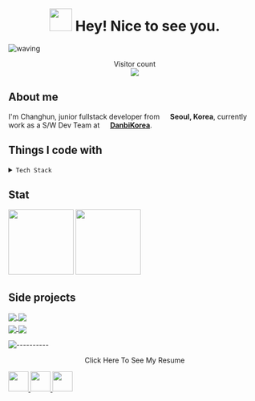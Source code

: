 


<h1 align="center">
  <img src="https://emojis.slackmojis.com/emojis/images/1600706728/10521/meow_code.gif?1600706728" width="45"/> 
  Hey! Nice to see you.
</h1>


![waving](https://capsule-render.vercel.app/api?type=soft&height=200&text=🎸&&color=gradient)


<p align="center"> 
  Visitor count<br>
  <img src="https://profile-counter.glitch.me/chlee-tlowac/count.svg" />
</p>

## About me

<p>
  I'm Changhun, junior fullstack developer from 
  <img src="https://upload.wikimedia.org/wikipedia/commons/0/09/Flag_of_South_Korea.svg" width="13"/> 
  <b>Seoul, Korea</b>, currently work as a S/W Dev Team at <img src="https://avatars.githubusercontent.com/u/60495464?s=200&v=4" width="13"/> <a href="https://danbicorp.com" target="_blank"><b>DanbiKorea</b></a>. 
</p>

## Things I code with


<details>
 <summary><code>Tech Stack</code></summary>

  <h3>Programming</h3>

  <img alt="npm" src="https://img.shields.io/badge/NPM-%23000000.svg?style=for-the-badge&logo=npm&logoColor=white" />
  <img alt="yarn" src="https://img.shields.io/badge/-yarn-2C8EBB?style=for-the-badge&logo=yarn&logoColor=white" />
  <img alt="Gulp" src="https://img.shields.io/badge/-Gulp-CF4647?style=for-the-badge&logo=gulp&logoColor=white" />
  <img alt="TypeScript" src="https://img.shields.io/badge/-TypeScript-007ACC?style=for-the-badge&logo=typescript&logoColor=white" />
  <img alt="html5" src="https://img.shields.io/badge/-HTML5-E34F26?style=for-the-badge&logo=html5&logoColor=white" />
  <img alt="css3" src="https://img.shields.io/badge/-CSS3-1572B6?style=for-the-badge&logo=css3&logoColor=white" />
  <img alt="javascript" src="https://img.shields.io/badge/javascript-%23323330.svg?logo=Javascript&logoColor=%23F7DF1E&style=for-the-badge" alt="JavaScript" />
  <img alt="Python" src="https://img.shields.io/badge/-python-3776AB?style=for-the-badge&logo=python&logoColor=white" />
  <img src="https://img.shields.io/badge/react-%2320232a.svg?logo=react&logoColor=%2361dafb&style=for-the-badge" alt="React" />
  <img alt="Electron" src="https://img.shields.io/badge/-Electron-47848F?style=for-the-badge&logo=electron&logoColor=white" />
  <img alt="Webpack" src="https://img.shields.io/badge/-Webpack-8DD6F9?style=for-the-badge&logo=webpack&logoColor=white" /> 
  <img alt="Rollup" src="https://img.shields.io/badge/-Rollup-EC4A3F?style=for-the-badge&logo=rollup.js&logoColor=white" />
  <img alt="Babel" src="https://img.shields.io/badge/babel-%23323330.svg?logo=babel&logoColor=%23f9dc3e&style=for-the-badge"/>
  <img alt="Prettier" src="https://img.shields.io/badge/-Prettier-F7B93E?style=for-the-badge&logo=prettier&logoColor=white" />
  <img alt="ESLint" src="https://img.shields.io/badge/-ESLint-4B32C3?style=for-the-badge&logo=eslint&logoColor=white" />
  <img alt="git" src="https://img.shields.io/badge/-Git-F05032?style=for-the-badge&logo=git&logoColor=white" />
  <img alt="github actions" src="https://img.shields.io/badge/-Github_Actions-2088FF?style=for-the-badge&logo=github-actions&logoColor=white" />
  <img alt="Apollo" src="https://img.shields.io/badge/-Apollo%20GraphQL-311C87?style=for-the-badge&logo=apollo-graphql&logoColor=white" />
  <img alt="GraphQL" src="https://img.shields.io/badge/-GraphQL-E10098?style=for-the-badge&logo=graphql&logoColor=white" />
  <br/>
  <img alt="Storybook" src="https://img.shields.io/badge/-Storybook-FF4785?style=for-the-badge&logo=storybook&logoColor=white" />
  <img alt="Styled Components" src="https://img.shields.io/badge/-Styled_Components-db7092?style=for-the-badge&logo=styled-components&logoColor=white" />
  <img alt="Material UI" src="https://img.shields.io/badge/-MUI-0081CB?style=for-the-badge&logo=material-ui&logoColor=white" />
  <img alt="Tailwind Css" src="https://img.shields.io/badge/tailwindcss-%2338B2AC.svg?style=for-the-badge&logo=tailwind-css&logoColor=white" />

  <img alt="Express.js" src="https://img.shields.io/badge/express.js-%23000000.svg?logo=express&logoColor=white&style=for-the-badge" />
  <img alt="Django" src="https://img.shields.io/badge/-Django-092E20?style=for-the-badge&logo=django&logoColor=white" />
  <img alt="Nodejs" src="https://img.shields.io/badge/-Nodejs-43853d?style=for-the-badge&logo=Node.js&logoColor=white" />
  <img alt="Codecov" src="https://img.shields.io/badge/-Codecov-F01F7A?style=for-the-badge&logo=codecov&logoColor=white" />
  <img alt="Jest" src="https://img.shields.io/badge/-Jest-C21325?style=for-the-badge&logo=jest&logoColor=white" />
  <img alt="Cypress" src="https://img.shields.io/badge/-Cypress-000000?style=for-the-badge&logo=cypress&logoColor=white" />  
  <img alt="Docker" src="https://img.shields.io/badge/-Docker-46a2f1?style=for-the-badge&logo=docker&logoColor=white" />
  <img alt="MySQL" src="https://img.shields.io/badge/-MySQL-4479A1?style=for-the-badge&logo=mysql&logoColor=white" />
  <img alt="Firebase" src="https://img.shields.io/badge/-Firebase-FFCA28?style=for-the-badge&logo=firebase&logoColor=white" />
  <img alt="MongoDB" src="https://img.shields.io/badge/-MongoDB-13aa52?style=for-the-badge&logo=mongodb&logoColor=white" />
  <img alt="Redis" src="https://img.shields.io/badge/-Redis-DC382D?style=for-the-badge&logo=redis&logoColor=white" />
  <img alt="Swagger" src="https://img.shields.io/badge/-Swagger-85EA2D?style=for-the-badge&logo=swagger&logoColor=white" />
  <img alt="Postman" src="https://img.shields.io/badge/Postman-FF6C37?style=for-the-badge&logo=Postman&logoColor=white"/>
  <img alt="Serverless" src="https://img.shields.io/badge/-Serverless-FD5750?style=for-the-badge&logo=serverless&logoColor=white" />
  <img src="https://img.shields.io/badge/visual%20studio%20code-%230078d7.svg?logo=visual-studio-code&logoColor=white&style=for-the-badge" alt="Visual Studio Code" />
  <img src="https://img.shields.io/badge/AWS-%23FF9900.svg?style=for-the-badge&logo=amazon-aws&logoColor=white" alt="AWS" />
  <!-- <img alt="TensorFlow" src="https://img.shields.io/badge/-tensorflow-FF6F00?style=for-the-badge&logo=tensorflow&logoColor=white" /> -->
  <!-- <img alt="Go" src="https://img.shields.io/badge/-Go-00ADD8?style=for-the-badge&logo=go&logoColor=white" /> -->
  <!-- <img alt="Svelte" src="https://img.shields.io/badge/-Svelte-FF3E00?style=for-the-badge&logo=svelte&logoColor=white" /> -->

  <h3>Design</h3>
  <img alt="Photoshop" src="https://img.shields.io/badge/photoshop-%2331a8ff.svg?logo=adobe-photoshop&logoColor=white&style=for-the-badge" alt="Photoshop" />
  <img alt="illustrator" src="https://img.shields.io/badge/adobe%20illustrator-%23e68619.svg?logo=adobe-illustrator&logoColor=white&style=for-the-badge" alt="Adobe Illustrator" />
  <img alt="indesign" src="https://img.shields.io/badge/adobe%20indesign-%23ec5b62.svg?logo=adobe-indesign&logoColor=white&style=for-the-badge" alt="Adobe InDesign" />
  <img alt="Adobe XD" src="https://img.shields.io/badge/adobe%20xd-%23470137.svg?logo=adobe-xd&logoColor=white&style=for-the-badge" alt="Adobe XD" />
  <img alt="figma" src="https://img.shields.io/badge/figma-%23f24e1e.svg?logo=figma&logoColor=white&style=for-the-badge" alt="Figma" />

  <h3>E.T.C.</h3>

  <img alt="Reddit" src="https://img.shields.io/badge/Reddit-FF4500?style=for-the-badge&logo=reddit&logoColor=white" />
  <a href="https://stackoverflow.com/users/14330837/chang-hun-lee">
    <img alt="Stack Overflow" src="https://img.shields.io/badge/Stack_Overflow-FE7A16?style=for-the-badge&logo=stack-overflow&logoColor=white" />
  </a>
  <a href="https://www.codewars.com/users/tlowac" style="margin:0">
    <img alt="Codewars" src="https://img.shields.io/badge/Codewars-B1361E?style=for-the-badge&logo=codewars&logoColor=grey" />
  </a>
</details>


## Stat

<img height="130em" src="https://github-readme-stats.vercel.app/api?username=chlee-tlowac&bg_color=282a36&title_color=fdaaaa&text_color=fdaaaa&icon_color=fdaaaa" style="display:inline; margin:0;"/>
<img height="130em" src="https://github-readme-stats-nzp4ivrq9-florianbussmann.vercel.app/api/wakatime?username=tlowac&langs_count=8&layout=compact&bg_color=282a36&title_color=fdaaaa&text_color=fdaaaa&icon_color=fdaaaa" style="display:inline;margin:0;"/>


## Side projects

<div>
  <div style="margin-bottom:5px">
    <span>
      <a href="https://github.com/chlee-tlowac/chlee-tlowac">
        <img align="center" src="https://github-readme-stats.vercel.app/api/pin/?username=chlee-tlowac&repo=chlee-tlowac&layout=compact&bg_color=282a36&title_color=fdaaaa&text_color=fdaaaa&icon_color=fdaaaa" />
      </a>
    </span>
    <span>
      <a href="https://github.com/chlee-tlowac/chlee-tlowac">
        <img align="center" src="https://github-readme-stats.vercel.app/api/pin/?username=chlee-tlowac&repo=chlee-tlowac&layout=compact&bg_color=282a36&title_color=fdaaaa&text_color=fdaaaa&icon_color=fdaaaa" />
      </a>
    </span>
  </div>

  <div>
    <span>
      <a href="https://github.com/chlee-tlowac/chlee-tlowac">
        <img align="center" src="https://github-readme-stats.vercel.app/api/pin/?username=chlee-tlowac&repo=chlee-tlowac&layout=compact&bg_color=282a36&title_color=fdaaaa&text_color=fdaaaa&icon_color=fdaaaa" />
      </a>
    </span>
    <span>
      <a href="https://github.com/chlee-tlowac/chlee-tlowac">
        <img align="center" src="https://github-readme-stats.vercel.app/api/pin/?username=chlee-tlowac&repo=chlee-tlowac&layout=compact&bg_color=282a36&title_color=fdaaaa&text_color=fdaaaa&icon_color=fdaaaa" />
      </a>
    </span>
  </div>
</div>
<!-- ## Blog posts -->
<!-- BLOG-POST-LIST:START -->
<!-- BLOG-POST-LIST:END -->

![----------](https://raw.githubusercontent.com/pactumjs/pactum/master/assets/rainbow.png)

<p align="center">Click Here To See My Resume</p>


<a href="https://www.blackcater.com" alt="blackcater's blog" target="_blank">
  <img src="https://github.com/blackcater/blackcater/raw/main/images/social-blog.svg" height="40" />
</a>
<a href="mailto:i@blackcater.dev">
  <img src="https://github.com/blackcater/blackcater/raw/main/images/social-gmail.svg" height="40" />
</a>
<a href="https://leetcode-cn.com/u/blackcater/">
  <img src="https://github.com/blackcater/blackcater/raw/main/images/social-leetcode.svg" height="40" />
</a>
